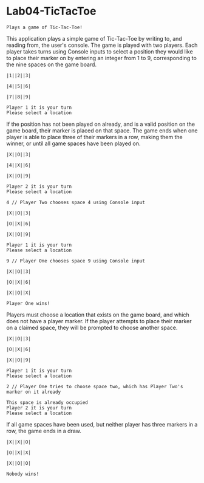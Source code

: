 # Lab04-TicTacToe
`Plays a game of Tic-Tac-Toe!`

This application plays a simple game of Tic-Tac-Toe by writing to, and reading from, the user's console. 
The game is played with two players. Each player takes turns using Console inputs to select a position they would like to place their
marker on by entering an integer from 1 to 9, corresponding to the nine spaces on the game board.
```
|1||2||3|

|4||5||6|

|7||8||9|

Player 1 it is your turn
Please select a location
```


If the position has not been played on already, and is a valid position on the game board, their 
marker is placed on that space.
The game ends when one player is able to place three of their markers in a row, making them the winner,
or until all game spaces have been played on. 

```
|X||O||3|

|4||X||6|

|X||O||9|

Player 2 it is your turn
Please select a location

4 // Player Two chooses space 4 using Console input

|X||O||3|

|O||X||6|

|X||O||9|

Player 1 it is your turn
Please select a location

9 // Player One chooses space 9 using Console input

|X||O||3|

|O||X||6|

|X||O||X|

Player One wins!
```
Players must choose a location that exists on the game board, and which does not have a player marker.
If the player attempts to place their marker on a claimed space, they will be prompted to choose another space.
```
|X||O||3|

|O||X||6|

|X||O||9|

Player 1 it is your turn
Please select a location

2 // Player One tries to choose space two, which has Player Two's marker on it already

This space is already occupied
Player 2 it is your turn
Please select a location
```


If all game spaces have been used, but neither player has three markers in a row, the game ends in a draw. 

```
|X||X||O|

|O||X||X|

|X||O||O|

Nobody wins!
```
